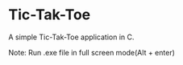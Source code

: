 # Tic-Tak-Toe
A simple Tic-Tak-Toe application in C.

Note: Run .exe file in full screen mode(Alt + enter)
 
